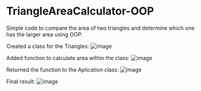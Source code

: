 # TriangleAreaCalculator-OOP
Simple code to compare the area of two triangles and determine which one has the larger area using OOP.

Created a class for the Triangles:
![image](https://github.com/gustavocrvlh/TriangleAreaCalculator-OOP/assets/85922093/a9ecbc40-9131-4955-9267-b5464d11044c)

Added function to calculate area within the class:
![image](https://github.com/gustavocrvlh/TriangleAreaCalculator-OOP/assets/85922093/05f1510a-0127-420b-ac7e-d33a9b2dbf08)

Returned the function to the Aplication class:
![image](https://github.com/gustavocrvlh/TriangleAreaCalculator-OOP/assets/85922093/5a7e22c1-a95f-4538-8723-517d22bd3790)

Final result:
![image](https://github.com/gustavocrvlh/TriangleAreaCalculator-OOP/assets/85922093/2de7c81b-0e3b-42b1-ae39-245e4335e148)
